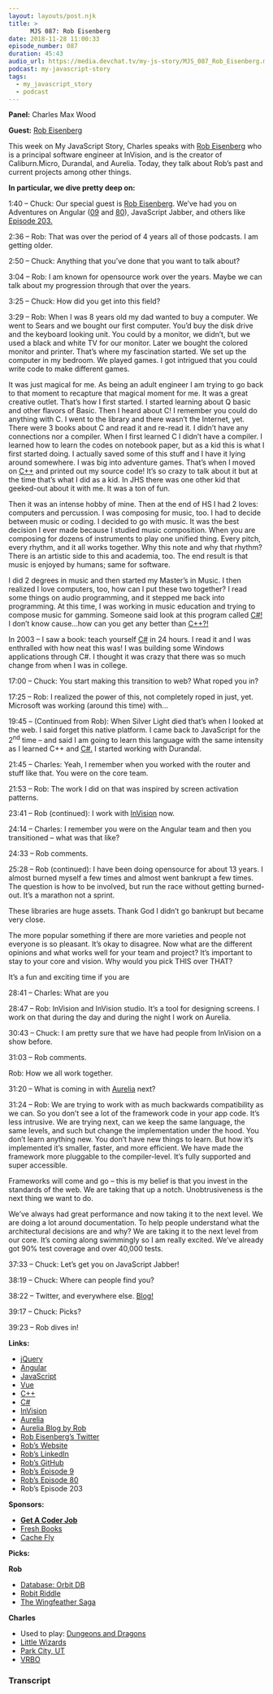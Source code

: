 ```yaml
---
layout: layouts/post.njk
title: >
      MJS 087: Rob Eisenberg
date: 2018-11-28 11:00:33
episode_number: 087
duration: 45:43
audio_url: https://media.devchat.tv/my-js-story/MJS_087_Rob_Eisenberg.mp3
podcast: my-javascript-story
tags: 
  - my_javascript_story
  - podcast
---
```


 **Panel:** Charles Max Wood

**Guest:** [Rob Eisenberg](https://twitter.com/eisenbergeffect?lang=en)

This week on My JavaScript Story, Charles speaks with [Rob Eisenberg](https://twitter.com/eisenbergeffect?lang=en) who is a principal software engineer at InVision, and is the creator of Caliburn.Micro, Durandal, and Aurelia. Today, they talk about Rob’s past and current projects among other things.

**In particular, we dive pretty deep on:**

1:40 – Chuck: Our special guest is [Rob Eisenberg](https://twitter.com/EisenbergEffect?lang=en). We’ve had you on Adventures on Angular ([09](https://devchat.tv/adv-in-angular/009-aia-ng-2-0-with-rob-eisenberg/) and [80](https://devchat.tv/adv-in-angular/080-aia-aurelia-with-rob-eisenberg/)), JavaScript Jabber, and others like [Episode 203.](https://devchat.tv/js-jabber/203-jsj-aurelia-with-rob-eisenberg/)

2:36 – Rob: That was over the period of 4 years all of those podcasts. I am getting older.

2:50 – Chuck: Anything that you’ve done that you want to talk about?

3:04 – Rob: I am known for opensource work over the years. Maybe we can talk about my progression through that over the years.

3:25 – Chuck: How did you get into this field?

3:29 – Rob: When I was 8 years old my dad wanted to buy a computer. We went to Sears and we bought our first computer. You’d buy the disk drive and the keyboard looking unit. You could by a monitor, we didn’t, but we used a black and white TV for our monitor. Later we bought the colored monitor and printer. That’s where my fascination started. We set up the computer in my bedroom. We played games. I got intrigued that you could write code to make different games.

It was just magical for me. As being an adult engineer I am trying to go back to that moment to recapture that magical moment for me. It was a great creative outlet. That’s how I first started. I started learning about Q basic and other flavors of Basic. Then I heard about C! I remember you could do anything with C. I went to the library and there wasn’t the Internet, yet. There were 3 books about C and read it and re-read it. I didn’t have any connections nor a compiler. When I first learned C I didn’t have a compiler. I learned how to learn the codes on notebook paper, but as a kid this is what I first started doing. I actually saved some of this stuff and I have it lying around somewhere. I was big into adventure games. That’s when I moved on [C++](http://www.cplusplus.com) and printed out my source code! It’s so crazy to talk about it but at the time that’s what I did as a kid. In JHS there was one other kid that geeked-out about it with me. It was a ton of fun.

Then it was an intense hobby of mine. Then at the end of HS I had 2 loves: computers and percussion. I was composing for music, too. I had to decide between music or coding. I decided to go with music. It was the best decision I ever made because I studied music composition. When you are composing for dozens of instruments to play one unified thing. Every pitch, every rhythm, and it all works together. Why this note and why that rhythm? There is an artistic side to this and academia, too. The end result is that music is enjoyed by humans; same for software.

I did 2 degrees in music and then started my Master’s in Music. I then realized I love computers, too, how can I put these two together? I read some things on audio programming, and it stepped me back into programming. At this time, I was working in music education and trying to compose music for gamming. Someone said look at this program called [C#!](https://www.tutorialspoint.com/csharp/) I don’t know cause...how can you get any better than [C++?!](http://www.cplusplus.com)

In 2003 – I saw a book: teach yourself [C#](https://www.tutorialspoint.com/csharp/) in 24 hours. I read it and I was enthralled with how neat this was! I was building some Windows applications through C#. I thought it was crazy that there was so much change from when I was in college.

17:00 – Chuck: You start making this transition to web? What roped you in?

17:25 – Rob: I realized the power of this, not completely roped in just, yet. Microsoft was working (around this time) with...

19:45 – (Continued from Rob): When Silver Light died that’s when I looked at the web. I said forget this native platform. I came back to JavaScript for the 2<sup>nd</sup> time – and said I am going to learn this language with the same intensity as I learned C++ and [C#.](https://www.tutorialspoint.com/csharp/) I started working with Durandal.

21:45 – Charles: Yeah, I remember when you worked with the router and stuff like that. You were on the core team.

21:53 – Rob: The work I did on that was inspired by screen activation patterns.

23:41 – Rob (continued): I work with [InVision](https://www.invisionapp.com) now.

24:14 – Charles: I remember you were on the Angular team and then you transitioned – what was that like?

24:33 – Rob comments.

25:28 – Rob (continued): I have been doing opensource for about 13 years. I almost burned myself a few times and almost went bankrupt a few times. The question is how to be involved, but run the race without getting burned-out. It’s a marathon not a sprint.

These libraries are huge assets. Thank God I didn’t go bankrupt but became very close.

The more popular something if there are more varieties and people not everyone is so pleasant. It’s okay to disagree. Now what are the different opinions and what works well for your team and project? It’s important to stay to your core and vision. Why would you pick THIS over THAT?

It’s a fun and exciting time if you are

28:41 – Charles: What are you

28:47 – Rob: InVision and InVision studio. It’s a tool for designing screens. I work on that during the day and during the night I work on Aurelia.

30:43 – Chuck: I am pretty sure that we have had people from InVision on a show before.

31:03 – Rob comments.

Rob: How we all work together.

31:20 – What is coming in with [Aurelia](https://twitter.com/AureliaEffect) next?

31:24 – Rob: We are trying to work with as much backwards compatibility as we can. So you don’t see a lot of the framework code in your app code. It’s less intrusive. We are trying next, can we keep the same language, the same levels, and such but change the implementation under the hood. You don’t learn anything new. You don’t have new things to learn. But how it’s implemented it’s smaller, faster, and more efficient. We have made the framework more pluggable to the compiler-level. It’s fully supported and super accessible.

Frameworks will come and go – this is my belief is that you invest in the standards of the web. We are taking that up a notch. Unobtrusiveness is the next thing we want to do.&nbsp;

We’ve always had great performance and now taking it to the next level. We are doing a lot around documentation. To help people understand what the architectural decisions are and why? We are taking it to the next level from our core. It’s coming along swimmingly so I am really excited. We’ve already got 90% test coverage and over 40,000 tests.

37:33 – Chuck: Let’s get you on JavaScript Jabber!

38:19 – Chuck: Where can people find you?

38:22 – Twitter, and everywhere else. [Blog!](https://aurelia.io/blog/)

39:17 – Chuck: Picks?

39:23 – Rob dives in!

**Links:**

- [jQuery](https://jquery.com)
- [Angular](https://angular.io)
- [JavaScript](https://www.google.com/search?client=safari&rls=en&q=javascript&ie=UTF-8&oe=UTF-8)
- [Vue](https://vuejs.org)
- [C++](http://www.cplusplus.com)
- [C#](https://www.tutorialspoint.com/csharp/)
- [InVision](https://www.invisionapp.com)
- [Aurelia](https://twitter.com/AureliaEffect)
- [Aurelia Blog by Rob](https://aurelia.io/blog/)
- [Rob Eisenberg’s Twitter](https://twitter.com/eisenbergeffect?lang=en)
- [Rob’s Website](http://robeisenberg.com)
- [Rob’s LinkedIn](https://www.linkedin.com/in/robeisenberg)
- [Rob’s GitHub](https://github.com/EisenbergEffect)
- [Rob’s Episode 9](https://devchat.tv/adv-in-angular/009-aia-ng-2-0-with-rob-eisenberg/)
- [Rob’s Episode 80](https://devchat.tv/adv-in-angular/080-aia-aurelia-with-rob-eisenberg/)
- Rob’s Episode 203

**Sponsors:**

- [**Get A Coder Job**](https://devchat.tv/get-a-coder-job/)
- [Fresh Books](https://www.freshbooks.com)
- [Cache Fly](https://www.cachefly.com)

**Picks:**

**Rob**

- [Database: Orbit DB](https://github.com/orbitdb/orbit-db)
- [Robit Riddle](https://boardgamegeek.com/boardgame/203215/robit-riddle-storybook-adventures)
- [The Wingfeather Saga](http://wingfeathersaga.com)

**Charles**

- Used to play: [Dungeons and Dragons](http://dnd.wizards.com)
- [Little Wizards](https://www.crafty-games.com/shop/little-wizards/)
- [Park City, UT](https://www.parkcity.org)
- [VRBO](https://www.vrbo.com/?k_clickid=EAIaIQobChMIgarx5M6L3gIVh7rACh3XtAdsEAAYAiAAEgKcHfD_BwE&ds_kids=p26840931628&ds_kid=43700026840931628&ksprof_id=700000001561967&ksdevice=c&ktarget=kwd-304548565435&kloct=&klocf=9027224&gclid=EAIaIQobChMIgarx5M6L3gIVh7rACh3XtAdsEAAYAiAAEgKcHfD_BwE&gclsrc=aw.ds)


### Transcript


